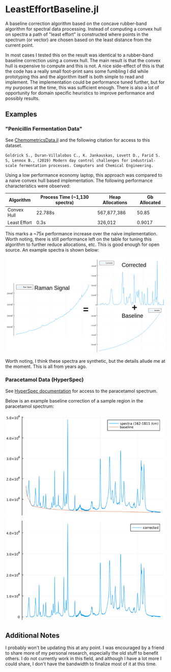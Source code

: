 # LeastEffortBaseline.jl

A baseline correction algorithm based on the concave rubber-band algorithm for spectral data processing. Instead of computing a convex hull on spectra a path of "least effort" is constructed where points in the spectrum (or vector) are chosen based on the least distance from the current point. 

In most cases I tested this on the result was identical to a rubber-band baseline correction using a convex hull. The main result is that the convex hull is expensive to compute and this is not. A nice side-effect of this is that the code has a really small foot-print sans some fumbling I did while prototyping this and the algorithm itself is both simple to read and implement. The implementation could be performance tuned further, but for my purposes at the time, this was sufficient enough. There is also a lot of opportunity for domain specific heuristics to improve performance and possibly results.

## Examples

### "Penicillin Fermentation Data"

See [ChemometricsData.jl](https://github.com/caseykneale/ChemometricsData.jl) and the following citation for access to this dataset.
```
Goldrick S., Duran-Villalobos C., K. Jankauskas, Lovett D., Farid S. S, Lennox B., (2019) Modern day control challenges for industrial-scale fermentation processes. Computers and Chemical Engineering.
```

Using a low performance economy laptop, this approach was compared to a naive convex hull based implementation. The following performance characteristics were observed:

| Algorithm      | Process Time (~1,130 spectra) | Heap Allocations | Gb Allocated |
| ------------- | ------------- | --- | --- |
| Convex Hull | 22.788s | 567,877,386 | 50.85 |
| Least Effort | 0.3s | 326,012 | 0.9017 |

This marks a ~75x performance increase over the naive implementation. Worth noting, there is still performance left on the table for tuning this algorithm to further reduce allocations, etc. This is good enough for open source. An example spectra is shown below:

![Alt text](images/penicillin.png?raw=true "penicillin baseline extraction")

Worth noting, I think these spectra are synthetic, but the details allude me at the moment. This is all from years ago.

### Paracetamol Data (HyperSpec)

See [HyperSpec documentation](https://r-hyperspec.github.io/hyperSpec/reference/paracetamol.html) for access to the paracetamol spectrum.

Below is an example baseline correction of a sample region in the paracetamol spectrum:

![Alt text](images/paracetamol_raw.png?raw=true "raw and baseline")
![Alt text](images/paracetamol_corrected.png?raw=true "corrected")


## Additional Notes

I probably won't be updating this at any point. I was encouraged by a friend to share more of my personal research, especially the old stuff to benefit others. I do not currently work in this field, and although I have a lot more I could share, I don't have the bandwidth to finalize most of it at this time.
